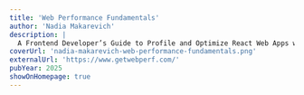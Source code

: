 ```yaml
---
title: 'Web Performance Fundamentals'
author: 'Nadia Makarevich'
description: |
  A Frontend Developer’s Guide to Profile and Optimize React Web Apps with the practical tools and techniques you need to make your React apps faster, smoother, and more efficient. Investigate, understand, and measure web performance optimization in React, following up to her book, Advanced React, Nadia Makarevich elaborates on what is web performance and how to optimize it as a React developer
coverUrl: 'nadia-makarevich-web-performance-fundamentals.png'
externalUrl: 'https://www.getwebperf.com/'
pubYear: 2025
showOnHomepage: true
---
```

